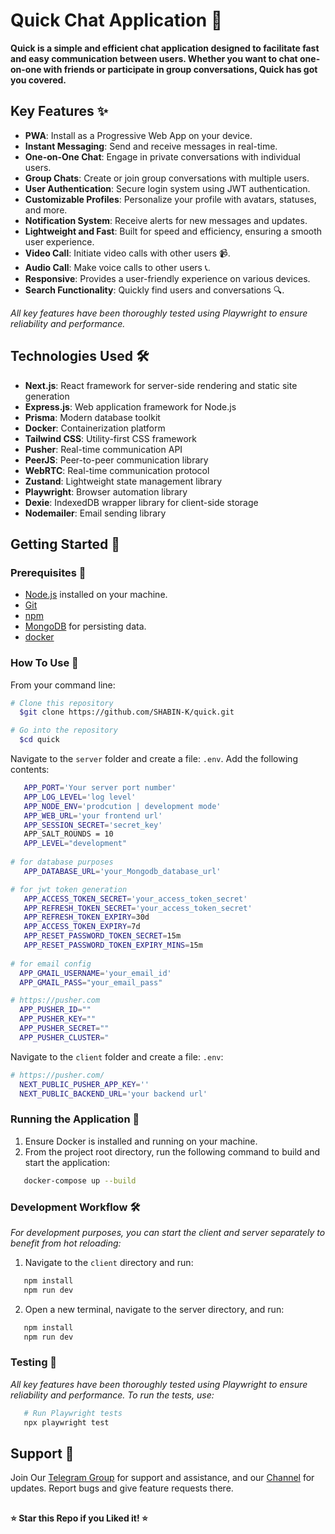 # Quick Chat Application 🚀

**Quick is a simple and efficient chat application designed to facilitate fast and easy communication between users. Whether you want to chat one-on-one with friends or participate in group conversations, Quick has got you covered.**

## Key Features ✨

- **PWA**: Install as a Progressive Web App on your device.
- **Instant Messaging**: Send and receive messages in real-time.
- **One-on-One Chat**: Engage in private conversations with individual users.
- **Group Chats**: Create or join group conversations with multiple users.
- **User Authentication**: Secure login system using JWT authentication.
- **Customizable Profiles**: Personalize your profile with avatars, statuses, and more.
- **Notification System**: Receive alerts for new messages and updates.
- **Lightweight and Fast**: Built for speed and efficiency, ensuring a smooth user experience.
- **Video Call**: Initiate video calls with other users 📹.
- **Audio Call**: Make voice calls to other users 📞.
- **Responsive**: Provides a user-friendly experience on various devices.
- **Search Functionality**: Quickly find users and conversations 🔍.

_All key features have been thoroughly tested using Playwright to ensure reliability and performance._

## Technologies Used 🛠️

- **Next.js**: React framework for server-side rendering and static site generation
- **Express.js**: Web application framework for Node.js
- **Prisma**: Modern database toolkit
- **Docker**: Containerization platform
- **Tailwind CSS**: Utility-first CSS framework
- **Pusher**: Real-time communication API
- **PeerJS**: Peer-to-peer communication library
- **WebRTC**: Real-time communication protocol
- **Zustand**: Lightweight state management library
- **Playwright**: Browser automation library
- **Dexie**: IndexedDB wrapper library for client-side storage
- **Nodemailer**: Email sending library

## Getting Started 🚦

### Prerequisites 🚧

- [Node.js](https://nodejs.org/) installed on your machine.
- [Git](https://git-scm.com/)
- [npm](https://www.npmjs.com/) 
- [MongoDB](https://www.mongodb.com/) for persisting data.
- [docker](https://www.docker.com)

### How To Use 🚀

From your command line:

```bash
# Clone this repository
  $git clone https://github.com/SHABIN-K/quick.git

# Go into the repository
  $cd quick
```
 Navigate to the `server` folder and create a file: `.env`. Add the following contents:

```bash
   APP_PORT='Your server port number'
   APP_LOG_LEVEL='log level'
   APP_NODE_ENV='prodcution | development mode'
   APP_WEB_URL='your frontend url'
   APP_SESSION_SECRET='secret_key'
   APP_SALT_ROUNDS = 10
   APP_LEVEL="development"
  
# for database purposes
   APP_DATABASE_URL='your_Mongodb_database_url'

# for jwt token generation
   APP_ACCESS_TOKEN_SECRET='your_access_token_secret'
   APP_REFRESH_TOKEN_SECRET='your_access_token_secret'
   APP_REFRESH_TOKEN_EXPIRY=30d
   APP_ACCESS_TOKEN_EXPIRY=7d
   APP_RESET_PASSWORD_TOKEN_SECRET=15m
   APP_RESET_PASSWORD_TOKEN_EXPIRY_MINS=15m
   
# for email config
  APP_GMAIL_USERNAME='your_email_id'
  APP_GMAIL_PASS="your_email_pass"

# https://pusher.com
  APP_PUSHER_ID=""
  APP_PUSHER_KEY=""
  APP_PUSHER_SECRET=""
  APP_PUSHER_CLUSTER="
```

 Navigate to the `client` folder and create a file: `.env`:

```bash
# https://pusher.com/
  NEXT_PUBLIC_PUSHER_APP_KEY=''
  NEXT_PUBLIC_BACKEND_URL='your backend url'
```
### Running the Application 🛫

1. Ensure Docker is installed and running on your machine.
2. From the project root directory, run the following command to build and start the application:

```bash
   docker-compose up --build
```

### Development Workflow 🛠️

_For development purposes, you can start the client and server separately to benefit from hot reloading:_

1. Navigate to the `client` directory and run:

```bash
   npm install
   npm run dev
```
2. Open a new terminal, navigate to the server directory, and run:

```bash
   npm install
   npm run dev
```

### Testing 🧪

_All key features have been thoroughly tested using Playwright to ensure reliability and performance. To run the tests, use:_

```bash
   # Run Playwright tests
   npx playwright test
```

## Support 💬

Join Our [Telegram Group](https://www.telegram.dog/codexbotzsupport) for support and assistance, and our [Channel](https://www.telegram.dog/codexbotz) for updates. Report bugs and give feature requests there.

##

  **⭐️ Star this Repo if you Liked it! ⭐️**



